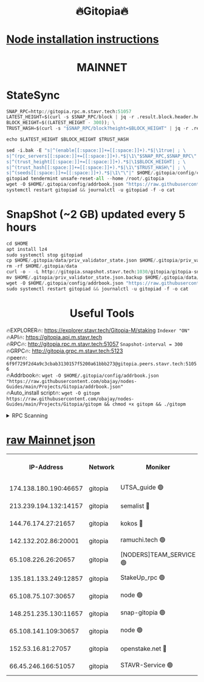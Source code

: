 <h1 align="center"> 🔥Gitopia🔥</h1>

[Node installation instructions](https://github.com/obajay/nodes-Guides/tree/main/Projects/Gitopia)
=

<h1 align="center"> MAINNET</h1>

# StateSync
```python
SNAP_RPC=http://gitopia.rpc.m.stavr.tech:51057
LATEST_HEIGHT=$(curl -s $SNAP_RPC/block | jq -r .result.block.header.height); \
BLOCK_HEIGHT=$((LATEST_HEIGHT - 300)); \
TRUST_HASH=$(curl -s "$SNAP_RPC/block?height=$BLOCK_HEIGHT" | jq -r .result.block_id.hash)

echo $LATEST_HEIGHT $BLOCK_HEIGHT $TRUST_HASH

sed -i.bak -E "s|^(enable[[:space:]]+=[[:space:]]+).*$|\1true| ; \
s|^(rpc_servers[[:space:]]+=[[:space:]]+).*$|\1\"$SNAP_RPC,$SNAP_RPC\"| ; \
s|^(trust_height[[:space:]]+=[[:space:]]+).*$|\1$BLOCK_HEIGHT| ; \
s|^(trust_hash[[:space:]]+=[[:space:]]+).*$|\1\"$TRUST_HASH\"| ; \
s|^(seeds[[:space:]]+=[[:space:]]+).*$|\1\"\"|" $HOME/.gitopia/config/config.toml
gitopiad tendermint unsafe-reset-all --home /root/.gitopia
wget -O $HOME/.gitopia/config/addrbook.json "https://raw.githubusercontent.com/obajay/nodes-Guides/main/Projects/Gitopia/addrbook.json"
systemctl restart gitopiad && journalctl -u gitopiad -f -o cat
```
# SnapShot (~2 GB) updated every 5 hours
```python
cd $HOME
apt install lz4
sudo systemctl stop gitopiad
cp $HOME/.gitopia/data/priv_validator_state.json $HOME/.gitopia/priv_validator_state.json.backup
rm -rf $HOME/.gitopia/data
curl -o - -L http://gitopia.snapshot.stavr.tech:1030/gitopia/gitopia-snap.tar.lz4 | lz4 -c -d - | tar -x -C $HOME/.gitopia --strip-components 2
mv $HOME/.gitopia/priv_validator_state.json.backup $HOME/.gitopia/data/priv_validator_state.json
wget -O $HOME/.gitopia/config/addrbook.json "https://raw.githubusercontent.com/obajay/nodes-Guides/main/Projects/Gitopia/addrbook.json"
sudo systemctl restart gitopiad && journalctl -u gitopiad -f -o cat
```
 <h1 align="center"> Useful Tools</h1>

🔥EXPLORER🔥:      https://explorer.stavr.tech/Gitopia-M/staking  `Indexer "ON"` \
🔥API🔥: 			 		 https://gitopia.api.m.stavr.tech \
🔥RPC🔥:           http://gitopia.rpc.m.stavr.tech:51057              `Snapshot-interval = 300` \
🔥GRPC🔥:          http://gitopia.grpc.m.stavr.tech:5123 \
🔥peer🔥:					 `6f9f729f2d4a9c3cbab3130157f5200a61bbb273@gitopia.peers.stavr.tech:51056` \
🔥Addrbook🔥:    ```wget -O $HOME/.gitopia/config/addrbook.json "https://raw.githubusercontent.com/obajay/nodes-Guides/main/Projects/Gitopia/addrbook.json"``` \
🔥Auto_install script🔥: ```wget -O gitopm https://raw.githubusercontent.com/obajay/nodes-Guides/main/Projects/Gitopia/gitopm && chmod +x gitopm && ./gitopm```


<details>
<summary>RPC Scanning</summary>

<h2 align="center"> We scan nodes in real time every 4 hours. And we provide the final result of RPC endpoints.
We cannot influence the operation of these nodes in any way. </h2>


```python
If Voting Power is higher than 0 --> then the Node is a validator of the network and may be subject to attack and be a potential threat to the chain.
```
```python
We marked such validators with a red symbol
```

</details>

[raw Mainnet json](https://rpc-check.gitopm.stavr.tech/gitopm/rpc-gitopm-result.json)
=

<table><tr><th>IP-Address</th><th>Network</th><th>Moniker</th><th>Latest Block Height</th><th>Earliest Block Height</th><th>Catching Up</th><th>Tx Index</th><th>Voting Power</th><th>Scan Time</th></tr><tr><td>174.138.180.190:46657</td><td>gitopia</td><td>UTSA_guide 🟢</td><td>10847160</td><td>6071990</td><td>False</td><td>on</td><td>0</td><td>2023-12-18T14:32:49.572802773UTC</td></tr><tr><td>213.239.194.132:14157</td><td>gitopia</td><td>semalist 🔴</td><td>10847189</td><td>6071990</td><td>False</td><td>off</td><td>429610</td><td>2023-12-18T14:33:06.727883250UTC</td></tr><tr><td>144.76.174.27:21657</td><td>gitopia</td><td>kokos 🔴</td><td>10847199</td><td>6071990</td><td>False</td><td>off</td><td>936373</td><td>2023-12-18T14:33:22.626825560UTC</td></tr><tr><td>142.132.202.86:20001</td><td>gitopia</td><td>ramuchi.tech 🟢</td><td>10847197</td><td>6548337</td><td>False</td><td>on</td><td>0</td><td>2023-12-18T14:33:19.898344320UTC</td></tr><tr><td>65.108.226.26:20657</td><td>gitopia</td><td>[NODERS]TEAM_SERVICE 🟢</td><td>10847212</td><td>6846001</td><td>False</td><td>on</td><td>0</td><td>2023-12-18T14:33:41.813324627UTC</td></tr><tr><td>135.181.133.249:12857</td><td>gitopia</td><td>StakeUp_rpc 🟢</td><td>10847198</td><td>8010001</td><td>False</td><td>on</td><td>0</td><td>2023-12-18T14:33:20.248786845UTC</td></tr><tr><td>65.108.75.107:30657</td><td>gitopia</td><td>node 🟢</td><td>10847206</td><td>8802845</td><td>False</td><td>on</td><td>0</td><td>2023-12-18T14:33:33.187236482UTC</td></tr><tr><td>148.251.235.130:11657</td><td>gitopia</td><td>snap-gitopia 🟢</td><td>10847197</td><td>9516001</td><td>False</td><td>on</td><td>0</td><td>2023-12-18T14:33:19.642806681UTC</td></tr><tr><td>65.108.141.109:30657</td><td>gitopia</td><td>node 🟢</td><td>10847197</td><td>10145845</td><td>False</td><td>on</td><td>0</td><td>2023-12-18T14:33:19.326987077UTC</td></tr><tr><td>152.53.16.81:27057</td><td>gitopia</td><td>openstake.net 🔴</td><td>10847171</td><td>10455001</td><td>False</td><td>off</td><td>5845</td><td>2023-12-18T14:32:36.663207652UTC</td></tr><tr><td>66.45.246.166:51057</td><td>gitopia</td><td>STAVR-Service 🟢</td><td>10847183</td><td>10839001</td><td>False</td><td>on</td><td>0</td><td>2023-12-18T14:32:58.341671750UTC</td></tr></table>

